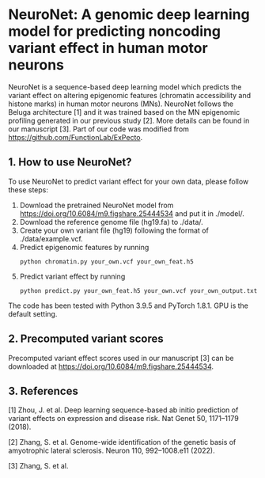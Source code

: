 # NeuroNet: A genomic deep learning model for predicting noncoding variant effect in human motor neurons
NeuroNet is a sequence-based deep learning model which predicts the variant effect on altering epigenomic features (chromatin accessibility and histone marks) in human motor neurons (MNs). NeuroNet follows the Beluga architecture [1] and it was trained based on the MN epigenomic profiling generated in our previous study [2]. More details can be found in our manuscript [3]. Part of our code was modified from https://github.com/FunctionLab/ExPecto.
## 1. How to use NeuroNet?
To use NeuroNet to predict variant effect for your own data, please follow these steps:

1. Download the pretrained NeuroNet model from https://doi.org/10.6084/m9.figshare.25444534 and put it in ./model/.
2. Download the reference genome file (hg19.fa) to ./data/.
3. Create your own variant file (hg19) following the format of ./data/example.vcf.
4. Predict epigenomic features by running
   ```
   python chromatin.py your_own.vcf your_own_feat.h5
   ```
5. Predict variant effect by running
   ```
   python predict.py your_own_feat.h5 your_own.vcf your_own_output.txt
   ```
The code has been tested with Python 3.9.5 and PyTorch 1.8.1. GPU is the default setting.
## 2. Precomputed variant scores
Precomputed variant effect scores used in our manuscript [3] can be downloaded at https://doi.org/10.6084/m9.figshare.25444534.
## 3. References
[1] Zhou, J. et al. Deep learning sequence-based ab initio prediction of variant effects on expression and disease risk. Nat Genet 50, 1171–1179 (2018).

[2] Zhang, S. et al. Genome-wide identification of the genetic basis of amyotrophic lateral sclerosis. Neuron 110, 992–1008.e11 (2022).

[3] Zhang, S. et al. 
